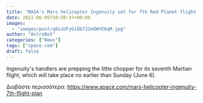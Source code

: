 ```yaml
---
title: "NASA's Mars helicopter Ingenuity set for 7th Red Planet flight on Sunday"
date: 2021-06-05T18:50:47+00:00
images:
  - "images/post/q6isUFyGi8b722eQWYE6qM.jpg"
author: "AstroBot"
categories: ["News"]
tags: ["space.com"]
draft: false
---
```


Ingenuity's handlers are prepping the little chopper for its seventh Martian flight, which will take place no earlier than Sunday (June 6). 

Διαβάστε περισσότερα: https://www.space.com/mars-helicopter-ingenuity-7th-flight-plan
